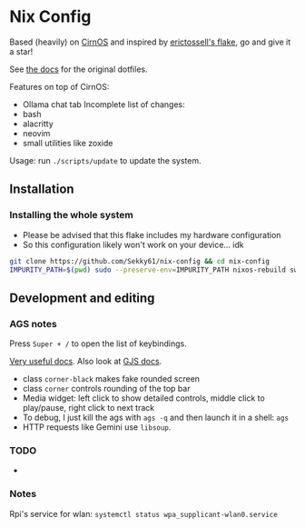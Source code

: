 # Nix Config

Based (heavily) on [CirnOS](https://github.com/end-4/CirnOS) and inspired by [erictossell's flake](https://github.com/erictossell/nixflakes), go and give it a star!

See [the docs](https://end-4.github.io/dots-hyprland-wiki/en/i-i/02usage/) for the original dotfiles.

Features on top of CirnOS:
- Ollama chat tab
Incomplete list of changes:
- bash
- alacritty
- neovim
- small utilities like zoxide

Usage: run `./scripts/update` to update the system.

## Installation

### Installing the whole system
- Please be advised that this flake includes my hardware configuration
- So this configuration likely won't work on your device... idk
```bash
git clone https://github.com/Sekky61/nix-config && cd nix-config
IMPURITY_PATH=$(pwd) sudo --preserve-env=IMPURITY_PATH nixos-rebuild switch --flake .#michal --impure
```

## Development and editing

### AGS notes

Press `Super + /` to open the list of keybindings.

[Very useful docs](https://aylur.github.io/ags-docs/). Also look at [GJS docs](https://gjs.guide/).

- class `corner-black` makes fake rounded screen
- class `corner` controls rounding of the top bar
- Media widget: left click to show detailed controls, middle click to play/pause, right click to next track
- To debug, I just kill the ags with `ags -q` and then launch it in a shell: `ags`
- HTTP requests like Gemini use `libsoup`.

### TODO

-

### Notes 

Rpi's service for wlan: `systemctl status wpa_supplicant-wlan0.service`
